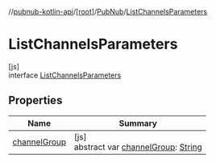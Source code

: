 //[pubnub-kotlin-api](../../../../index.md)/[[root]](../../index.md)/[PubNub](../index.md)/[ListChannelsParameters](index.md)

# ListChannelsParameters

[js]\
interface [ListChannelsParameters](index.md)

## Properties

| Name | Summary |
|---|---|
| [channelGroup](channel-group.md) | [js]<br>abstract var [channelGroup](channel-group.md): [String](https://kotlinlang.org/api/core/kotlin-stdlib/kotlin/-string/index.html) |
